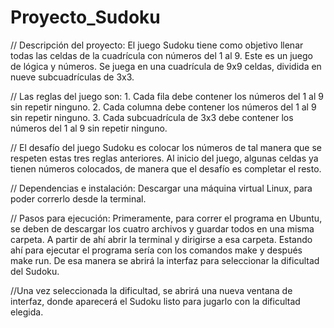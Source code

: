 # Proyecto_Sudoku
// Descripción del proyecto: El juego Sudoku tiene como objetivo llenar todas las celdas de la cuadrícula con números del 1 al 9. Este es un juego de lógica y números. Se juega en una cuadrícula de 9x9 celdas, dividida en nueve subcuadrículas de 3x3.

// Las reglas del juego son: 1. Cada fila debe contener los números del 1 al 9 sin repetir ninguno. 2. Cada columna debe contener los números del 1 al 9 sin repetir ninguno. 3. Cada subcuadrícula de 3x3 debe contener los números del 1 al 9 sin repetir ninguno.

// El desafío del juego Sudoku es colocar los números de tal manera que se respeten estas tres reglas anteriores. Al inicio del juego, algunas celdas ya tienen números colocados, de manera que el desafío es completar el resto.


// Dependencias e instalación: Descargar una máquina virtual Linux, para poder correrlo desde la terminal.

// Pasos para ejecución: Primeramente, para correr el programa en Ubuntu, se deben de descargar los cuatro archivos y guardar todos en una misma carpeta. A partir de ahí abrir la terminal y dirigirse a esa carpeta. Estando ahí para ejecutar el programa sería con los comandos make y después make run. De esa manera se abrirá la interfaz para seleccionar la dificultad del Sudoku. 

//Una vez seleccionada la dificultad, se abrirá una nueva ventana de interfaz, donde aparecerá el Sudoku listo para jugarlo con la dificultad elegida.

